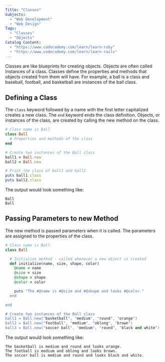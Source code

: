 ```yaml
---
Title: "Classes"
Subjects:
  - "Web Development"
  - "Web Design"
Tags:
  - "Classes"
  - "Objects"
Catalog Content:
  - "https://www.codecademy.com/learn/learn-ruby"
  - "https://www.codecademy.com/learn/learn-rails"
---
```


Classes are like blueprints for creating objects. Objects are often called instances of a class. Classes define the properties and methods that objects created from them will have. For example, a ball is a class and baseball, football, and basketball are instances of the ball class.

## Defining a Class

The `class` keyword followed by a name with the first letter capitalized creates a new class. The `end` keyword ends the class definition. Objects, or instances of the class, are created by calling the new method on the class.

```ruby
# Class name is Ball
class Ball
  # Properties and methods of the class
end

# Create two instances of the Ball class
ball1 = Ball.new
ball2 = Ball.new

# Print the class of ball1 and ball2
puts ball1.class
puts ball2.class
```

The output would look something like:

```
Ball
Ball
```

## Passing Parameters to new Method

The new method is passed parameters when it is called. The parameters are assigned to the properties of the class.

```ruby
# Class name is Ball
class Ball

  # Initialize method - called whenever a new object is created
  def initialize(name, size, shape, color)
    @name = name
    @size = size
    @shape = shape
    @color = color

    puts "The #@name is #@size and #@shape and looks #@color."
  end

end

# Create two instances of the Ball class
ball1 = Ball.new("basketball", "medium", "round", "orange")
ball2 = Ball.new("football", "medium", "oblong", "brown")
ball3 = Ball.new("soccer ball", "medium", "round", "black and white")
```

The output would look something like:

```
The basketball is medium and round and looks orange.
The football is medium and oblong and looks brown.
The soccer ball is medium and round and looks black and white.
```
